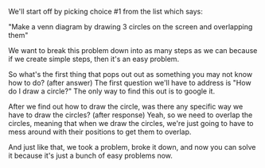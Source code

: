 We'll start off by picking choice #1 from the list which says:

"Make a venn diagram by drawing 3 circles on the screen and overlapping them"

We want to break this problem down into as many steps as we can because if we create simple steps, then it's an easy problem.

So what's the first thing that pops out out as something you may not know how to do? (after answer) The first question we'll have to address is "How do I draw a circle?" The only way to find this out is to google it. 

After we find out how to draw the circle, was there any specific way we have to draw the circles? (after response) Yeah, so we need to overlap the circles, meaning that when we draw the circles, we're just going to have to mess around with their positions to get them to overlap.

And just like that, we took a problem, broke it down, and now you can solve it because it's just a bunch of easy problems now.